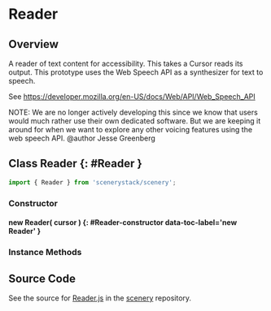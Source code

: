 # Reader

## Overview

A reader of text content for accessibility.  This takes a Cursor reads its output.  This prototype
uses the Web Speech API as a synthesizer for text to speech.

See https://developer.mozilla.org/en-US/docs/Web/API/Web_Speech_API

NOTE: We are no longer actively developing this since we know that users would much rather use their own
dedicated software. But we are keeping it around for when we want to explore any other voicing features
using the web speech API.
@author Jesse Greenberg

## Class Reader {: #Reader }


```js
import { Reader } from 'scenerystack/scenery';
```
### Constructor

#### new Reader( cursor ) {: #Reader-constructor data-toc-label='new Reader' }

### Instance Methods





## Source Code

See the source for [Reader.js](https://github.com/phetsims/scenery/blob/main/js/accessibility/reader/Reader.js) in the [scenery](https://github.com/phetsims/scenery) repository.
